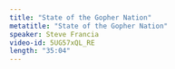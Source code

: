 ```yaml
---
title: "State of the Gopher Nation"
metatitle: "State of the Gopher Nation"
speaker: Steve Francia
video-id: 5UG57xQL_RE
length: "35:04"
---
```

